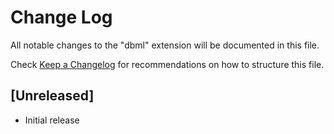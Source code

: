 # Change Log

All notable changes to the "dbml" extension will be documented in this file.

Check [Keep a Changelog](http://keepachangelog.com/) for recommendations on how to structure this file.

## [Unreleased]

- Initial release
